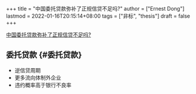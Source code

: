 +++
title = "中国委托贷款弥补了正规信贷不足吗?"
author = ["Ernest Dong"]
lastmod = 2022-01-16T20:15:14+08:00
tags = ["非标", "thesis"]
draft = false
+++

[中国委托贷款弥补了正规信贷不足吗?](/ox-hugo/中国委托贷款弥补了正规信贷不足吗？.pdf)


## 委托贷款 {#委托贷款}

-   逆信贷周期
-   更多流向体制外企业
-   违约概率高于银行不良率